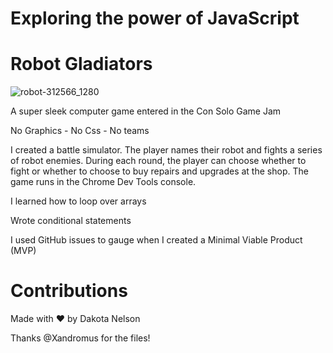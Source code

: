 # Exploring the power of JavaScript
# Robot Gladiators
![robot-312566_1280](https://user-images.githubusercontent.com/77229281/107147382-65507980-6913-11eb-9b50-e71fa06c46a5.png)

A super sleek computer game entered in the Con Solo Game Jam

No Graphics - No Css - No teams

I created a battle simulator. The player names their robot and fights a series of robot enemies. During each round, the player can choose whether to fight or whether to choose to buy repairs and upgrades at the shop. The game runs in the Chrome Dev Tools console.

I learned how to loop over arrays

Wrote conditional statements

I used GitHub issues to gauge when I created a Minimal Viable Product (MVP)

# Contributions

Made with ❤️ by Dakota Nelson

Thanks @Xandromus for the files! 
